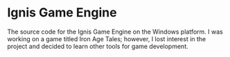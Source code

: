 # Ignis Game Engine
The source code for the Ignis Game Engine on the Windows platform.
I was working on a game titled Iron Age Tales; however, I lost interest in the project
and decided to learn other tools for game development.
